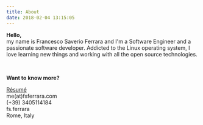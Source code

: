 ```yaml
---
title: About
date: 2018-02-04 13:15:05
---
```

**Hello,**  
my name is Francesco Saverio Ferrara and I'm a Software Engineer and a passionate software developer.
Addicted to the Linux operating system, I love learning new things and working with all the open source technologies.

[<i class="fa fa-linkedin" aria-hidden="true"></i>](http://www.linkedin.com/in/fsferrara) &nbsp;
[<i class="fa fa-twitter" aria-hidden="true"></i>](http://twitter.com/fsferrara) &nbsp;
[<i class="fa fa-google-plus" aria-hidden="true"></i>](http://plus.google.com/+SaverioFerrara) &nbsp;
[<i class="fa fa-github" aria-hidden="true"></i>](http://github.com/fsferrara) &nbsp;
[<i class="fa fa-address-card-o" aria-hidden="true"></i>](http://about.me/fsferrara) &nbsp;

**Want to know more?**

<i class="fa fa-file-text" aria-hidden="true"></i> [Résumé](/downloads/fsferrara-cv-it.pdf)  
<i class="fa fa-envelope" aria-hidden="true"></i> me(at)fsferrara.com  
<i class="fa fa-phone" aria-hidden="true"></i> (+39) 3405114184  
<i class="fa fa-skype" aria-hidden="true"></i> fs.ferrara  
<i class="fa fa-map-marker" aria-hidden="true"></i> Rome, Italy  
